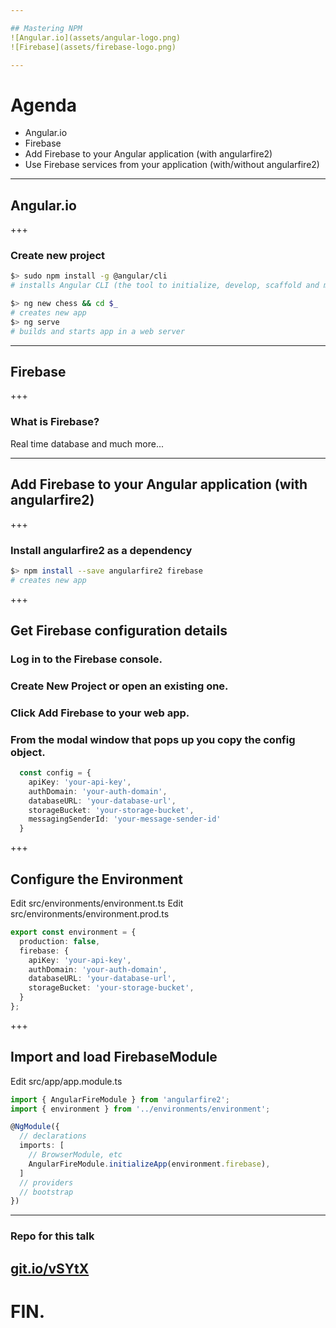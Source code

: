 ```yaml
---

## Mastering NPM
![Angular.io](assets/angular-logo.png)
![Firebase](assets/firebase-logo.png)

---
```


# Agenda

- Angular.io
- Firebase
- Add Firebase to your Angular application (with angularfire2)
- Use Firebase services from your application (with/without angularfire2)

---

## Angular.io

+++

### Create new project

```sh
$> sudo npm install -g @angular/cli
# installs Angular CLI (the tool to initialize, develop, scaffold and maintain Angular applications)
```
```sh
$> ng new chess && cd $_
# creates new app
$> ng serve
# builds and starts app in a web server
```

---

## Firebase

+++

### What is Firebase?

Real time database and much more...

---

## Add Firebase to your Angular application (with angularfire2)

+++

### Install angularfire2 as a dependency

```sh
$> npm install --save angularfire2 firebase
# creates new app
```

+++

## Get Firebase configuration details

### Log in to the Firebase console.
### Create New Project or open an existing one.
### Click Add Firebase to your web app.
### From the modal window that pops up you copy the config object.

```typescript
  const config = {
    apiKey: 'your-api-key',
    authDomain: 'your-auth-domain',
    databaseURL: 'your-database-url',
    storageBucket: 'your-storage-bucket',
    messagingSenderId: 'your-message-sender-id'
  }
```

+++

## Configure the Environment

Edit src/environments/environment.ts
Edit src/environments/environment.prod.ts

```typescript
export const environment = {
  production: false,
  firebase: {
    apiKey: 'your-api-key',
    authDomain: 'your-auth-domain',
    databaseURL: 'your-database-url',
    storageBucket: 'your-storage-bucket',
  }
};
```

+++

## Import and load FirebaseModule

Edit src/app/app.module.ts

```typescript
import { AngularFireModule } from 'angularfire2';
import { environment } from '../environments/environment';

@NgModule({
  // declarations
  imports: [
    // BrowserModule, etc
    AngularFireModule.initializeApp(environment.firebase),
  ]
  // providers
  // bootstrap
})
```

---

### Repo for this talk

[git.io/vSYtX](https://git.io/vSYtX)
---

# FIN.
